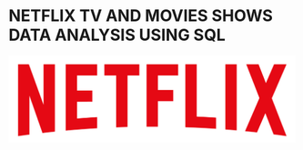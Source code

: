 # NETFLIX TV AND MOVIES SHOWS DATA ANALYSIS USING SQL
![NETFLIX LOGO](https://github.com/nityam05122003/netflix_sql_project2/blob/main/logo.png)
